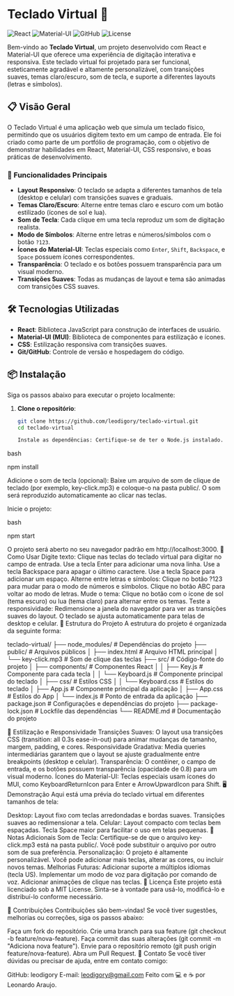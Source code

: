 # Teclado Virtual 🎹

![React](https://img.shields.io/badge/React-18.2.0-61DAFB?style=for-the-badge&logo=react&logoColor=white)
![Material-UI](https://img.shields.io/badge/Material--UI-5.15.0-0081CB?style=for-the-badge&logo=mui&logoColor=white)
![GitHub](https://img.shields.io/badge/GitHub-Repository-181717?style=for-the-badge&logo=github&logoColor=white)
![License](https://img.shields.io/badge/License-MIT-green?style=for-the-badge)

Bem-vindo ao **Teclado Virtual**, um projeto desenvolvido com React e Material-UI que oferece uma experiência de digitação interativa e responsiva. Este teclado virtual foi projetado para ser funcional, esteticamente agradável e altamente personalizável, com transições suaves, temas claro/escuro, som de tecla, e suporte a diferentes layouts (letras e símbolos).

## 📋 Visão Geral

O Teclado Virtual é uma aplicação web que simula um teclado físico, permitindo que os usuários digitem texto em um campo de entrada. Ele foi criado como parte de um portfólio de programação, com o objetivo de demonstrar habilidades em React, Material-UI, CSS responsivo, e boas práticas de desenvolvimento.

### 🎯 Funcionalidades Principais

- **Layout Responsivo**: O teclado se adapta a diferentes tamanhos de tela (desktop e celular) com transições suaves e graduais.
- **Temas Claro/Escuro**: Alterne entre temas claro e escuro com um botão estilizado (ícones de sol e lua).
- **Som de Tecla**: Cada clique em uma tecla reproduz um som de digitação realista.
- **Modo de Símbolos**: Alterne entre letras e números/símbolos com o botão `?123`.
- **Ícones do Material-UI**: Teclas especiais como `Enter`, `Shift`, `Backspace`, e `Space` possuem ícones correspondentes.
- **Transparência**: O teclado e os botões possuem transparência para um visual moderno.
- **Transições Suaves**: Todas as mudanças de layout e tema são animadas com transições CSS suaves.

## 🛠️ Tecnologias Utilizadas

- **React**: Biblioteca JavaScript para construção de interfaces de usuário.
- **Material-UI (MUI)**: Biblioteca de componentes para estilização e ícones.
- **CSS**: Estilização responsiva com transições suaves.
- **Git/GitHub**: Controle de versão e hospedagem do código.

## 📦 Instalação

Siga os passos abaixo para executar o projeto localmente:

1. **Clone o repositório**:
   ```bash
   git clone https://github.com/leodigory/teclado-virtual.git
   cd teclado-virtual

   Instale as dependências: Certifique-se de ter o Node.js instalado. Em seguida, execute:
bash

npm install

Adicione o som de tecla (opcional):
Baixe um arquivo de som de clique de teclado (por exemplo, key-click.mp3) e coloque-o na pasta public/.
O som será reproduzido automaticamente ao clicar nas teclas.

Inicie o projeto:

bash

npm start

O projeto será aberto no seu navegador padrão em http://localhost:3000.
🚀 Como Usar
Digite texto:
Clique nas teclas do teclado virtual para digitar no campo de entrada.
Use a tecla Enter para adicionar uma nova linha.
Use a tecla Backspace para apagar o último caractere.
Use a tecla Space para adicionar um espaço.
Alterne entre letras e símbolos:
Clique no botão ?123 para mudar para o modo de números e símbolos.
Clique no botão ABC para voltar ao modo de letras.
Mude o tema:
Clique no botão com o ícone de sol (tema escuro) ou lua (tema claro) para alternar entre os temas.
Teste a responsividade:
Redimensione a janela do navegador para ver as transições suaves do layout.
O teclado se ajusta automaticamente para telas de desktop e celular.
📐 Estrutura do Projeto
A estrutura do projeto é organizada da seguinte forma:

teclado-virtual/
  ├── node_modules/          # Dependências do projeto
  ├── public/               # Arquivos públicos
  │   ├── index.html        # Arquivo HTML principal
  │   └── key-click.mp3     # Som de clique das teclas
  ├── src/                  # Código-fonte do projeto
  │   ├── components/       # Componentes React
  │   │   ├── Key.js        # Componente para cada tecla
  │   │   └── Keyboard.js   # Componente principal do teclado
  │   ├── css/              # Estilos CSS
  │   │   └── Keyboard.css  # Estilos do teclado
  │   ├── App.js            # Componente principal da aplicação
  │   ├── App.css           # Estilos do App
  │   └── index.js          # Ponto de entrada da aplicação
  ├── package.json          # Configurações e dependências do projeto
  ├── package-lock.json     # Lockfile das dependências
  └── README.md             # Documentação do projeto

🎨 Estilização e Responsividade
Transições Suaves: O layout usa transições CSS (transition: all 0.3s ease-in-out) para animar mudanças de tamanho, margem, padding, e cores.
Responsividade Gradativa: Media queries intermediárias garantem que o layout se ajuste gradualmente entre breakpoints (desktop e celular).
Transparência: O contêiner, o campo de entrada, e os botões possuem transparência (opacidade de 0.8) para um visual moderno.
Ícones do Material-UI: Teclas especiais usam ícones do MUI, como KeyboardReturnIcon para Enter e ArrowUpwardIcon para Shift.
🖥️ Demonstração
Aqui está uma prévia do teclado virtual em diferentes tamanhos de tela:

Desktop:
Layout fixo com teclas arredondadas e bordas suaves.
Transições suaves ao redimensionar a tela.
Celular:
Layout compacto com teclas bem espaçadas.
Tecla Space maior para facilitar o uso em telas pequenas.
📝 Notas Adicionais
Som de Tecla: Certifique-se de que o arquivo key-click.mp3 está na pasta public/. Você pode substituir o arquivo por outro som de sua preferência.
Personalização: O projeto é altamente personalizável. Você pode adicionar mais teclas, alterar as cores, ou incluir novos temas.
Melhorias Futuras:
Adicionar suporte a múltiplos idiomas (tecla US).
Implementar um modo de voz para digitação por comando de voz.
Adicionar animações de clique nas teclas.
📜 Licença
Este projeto está licenciado sob a MIT License. Sinta-se à vontade para usá-lo, modificá-lo e distribuí-lo conforme necessário.

🤝 Contribuições
Contribuições são bem-vindas! Se você tiver sugestões, melhorias ou correções, siga os passos abaixo:

Faça um fork do repositório.
Crie uma branch para sua feature (git checkout -b feature/nova-feature).
Faça commit das suas alterações (git commit -m "Adiciona nova feature").
Envie para o repositório remoto (git push origin feature/nova-feature).
Abra um Pull Request.
📧 Contato
Se você tiver dúvidas ou precisar de ajuda, entre em contato comigo:

GitHub: leodigory
E-mail: leodigory@gmail.com
Feito com 💻 e ☕ por Leonardo Araujo.